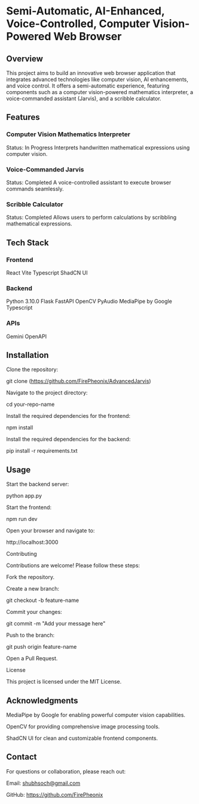 # Semi-Automatic, AI-Enhanced, Voice-Controlled, Computer Vision-Powered Web Browser
## Overview

This project aims to build an innovative web browser application that integrates advanced technologies like computer vision, AI enhancements, and voice control. It offers a semi-automatic experience, featuring components such as a computer vision-powered mathematics interpreter, a voice-commanded assistant (Jarvis), and a scribble calculator.

## Features

### Computer Vision Mathematics Interpreter
Status: In Progress
Interprets handwritten mathematical expressions using computer vision.

### Voice-Commanded Jarvis
Status: Completed
A voice-controlled assistant to execute browser commands seamlessly.

### Scribble Calculator
Status: Completed
Allows users to perform calculations by scribbling mathematical expressions.

## Tech Stack

### Frontend
React
Vite
Typescript
ShadCN UI

### Backend
Python 3.10.0
Flask
FastAPI
OpenCV
PyAudio
MediaPipe by Google
Typescript

### APIs
Gemini
OpenAPI

## Installation

Clone the repository:

git clone (https://github.com/FirePheonix/AdvancedJarvis)

Navigate to the project directory:

cd your-repo-name

Install the required dependencies for the frontend:

npm install

Install the required dependencies for the backend:

pip install -r requirements.txt

## Usage

Start the backend server:

python app.py

Start the frontend:

npm run dev

Open your browser and navigate to:

http://localhost:3000


Contributing

Contributions are welcome! Please follow these steps:

Fork the repository.

Create a new branch:

git checkout -b feature-name

Commit your changes:

git commit -m "Add your message here"

Push to the branch:

git push origin feature-name

Open a Pull Request.

License

This project is licensed under the MIT License.

## Acknowledgments

MediaPipe by Google for enabling powerful computer vision capabilities.

OpenCV for providing comprehensive image processing tools.

ShadCN UI for clean and customizable frontend components.

## Contact
For questions or collaboration, please reach out:

Email: shubhsoch@gmail.com

GitHub: https://github.com/FirePheonix
